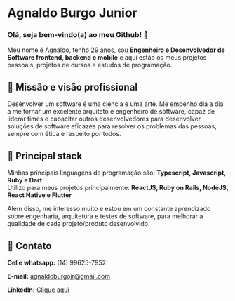 # Agnaldo Burgo Junior

### Olá, seja bem-vindo(a) ao meu Github! :wave:

Meu nome é Agnaldo, tenho 29 anos, sou <b>Engenheiro e Desenvolvedor de Software frontend, backend e mobile</b> e aqui estão os meus projetos pessoais, projetos de cursos e estudos de programação.
</br>

## :large_blue_diamond: Missão e visão profissional

Desenvolver um software é uma ciência e uma arte. Me empenho dia a dia a me tornar um excelente arquiteto e engenheiro de software, capaz de liderar times e capacitar outros desenvolvedores para desenvolver soluções de software eficazes para resolver os problemas das pessoas, sempre com ética e respeito por todos.
</br>

## :large_blue_diamond: Principal stack

Minhas principais linguagens de programação são: <b>Typescript, Javascript, Ruby e Dart</b>.</br>
Utilizo para meus projetos principalmente: <b>ReactJS, Ruby on Rails, NodeJS, React Native e Flutter</b>

Além disso, me interesso muito e estou em um constante aprendizado sobre engenharia, arquitetura e testes de software, para melhorar a qualidade de cada projeto/produto desenvolvido.
</br>

## :large_blue_diamond: Contato

<b>Cel e whatsapp:</b> (14) 99625-7952

<b>E-mail:</b> agnaldoburgojr@gmail.com

<b>LinkedIn:</b> [Clique aqui](https://www.linkedin.com/in/agnaldoburgojr/)
